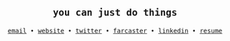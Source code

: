 <h2 align="center"><pre>you can just do things</pre></h2>
<p align="center">
  <samp>
    <a href="mailto:max@maxpetretta.com">email</a>
    &bull;
    <a href="https://maxpetretta.com">website</a>
    &bull;
    <a href="https://x.com/maxpetretta">twitter</a>
    &bull;
    <a href="https://farcaster.xyz/maxp.eth">farcaster</a>
    &bull;
    <a href="https://linkedin.com/in/maxpetretta">linkedin</a>
    &bull;
    <a href="https://raw.githubusercontent.com/maxpetretta/resume/master/Maximilian%20Petretta%20Resume.pdf">resume</a>
  </samp>
</p>
